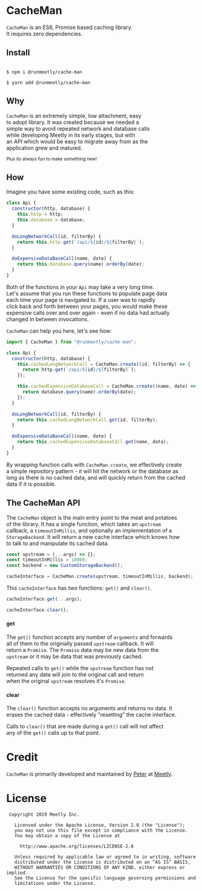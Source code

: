 # CacheMan

`CacheMan` is an ES6, Promise based caching library.  
It requires zero dependencies.

## Install

```shell script

$ npm i @runmeetly/cache-man

$ yarn add @runmeetly/cache-man

```

## Why

`CacheMan` is an extremely simple, low attachment, easy  
to adopt library. It was created because we needed a  
simple way to avoid repeated network and database calls  
while developing Meetly in its early stages, but with  
an API which would be easy to migrate away from as the  
application grew and matured.

<sub>Plus its always fun to make something new!</sub>

## How

Imagine you have some existing code, such as this:

```javascript
class Api {
  constructor(http, database) {
    this.http = http;
    this.database = database;
  }

  doLongNetworkCall(id, filterBy) {
    return this.http.get(`/api/${id}/${filterBy}`);
  }

  doExpensiveDataBaseCall(name, date) {
    return this.database.query(name).orderBy(date);
  }
}
```

Both of the functions in your `Api` may take a very long time.  
Let's assume that you run these functions to populate page data  
each time your page is navigated to. If a user was to rapidly  
click back and forth between your pages, you would make these  
expensive calls over and over again - even if no data had actually  
changed in between invocations.

`CacheMan` can help you here, let's see how:

```javascript
import { CacheMan } from "@runmeetly/cache-man";

class Api {
  constructor(http, database) {
    this.cachedLongNetworkCall = CacheMan.create((id, filterBy) => {
      return http.get(`/api/${id}/${filterBy}`);
    });

    this.cachedExpensiveDatabaseCall = CacheMan.create((name, date) => {
      return database.query(name).orderBy(date);
    });
  }

  doLongNetworkCall(id, filterBy) {
    return this.cachedLongNetworkCall.get(id, filterBy);
  }

  doExpensiveDataBaseCall(name, date) {
    return this.cachedExpensiveDatabaseCall.get(name, data);
  }
}
```

By wrapping function calls with `CacheMan.create`, we effectively create  
a simple repository pattern - it will hit the network or the database as  
long as there is no cached data, and will quickly return from the cached  
data if it is possible.

## The CacheMan API

The `CacheMan` object is the main entry point to the meat and potatoes  
of the library. It has a single function, which takes an `upstream`  
callback, a `timeoutInMillis`, and optionally an implementation of a  
`StorageBackend`. It will return a new cache interface which knows how  
to talk to and manipulate its cached data.

```javascript
const upstream = (...args) => {};
const timeoutInMillis = 10000;
const backend = new CustomStorageBackend();

cacheInterface = CacheMan.create(upstream, timeoutInMillis, backend);
```

This `cacheInterface` has two functions: `get()` and `clear()`.

```javascript
cacheInterface.get(...args);

cacheInterface.clear();
```

#### get

The `get()` function accepts any number of `arguments` and forwards  
all of them to the originally passed `upstream` callback. It will  
return a `Promise`. The `Promise` data may be new data from the  
`upstream` or it may be data that was previously cached.

Repeated calls to `get()` while the `upstream` function has not  
returned any data will join to the original call and return  
when the original `upstream` resolves it's `Promise`.

#### clear

The `clear()` function accepts no arguments and returns no data. It  
erases the cached data - effectively "resetting" the cache interface.

Calls to `clear()` that are made during a `get()` call will not affect  
any of the `get()` calls up to that point.

# Credit

`CacheMan` is primarily developed and maintained by
[Peter](https://github.com/pyamsoft) at
[Meetly](https://www.runmeetly.com).

# License

```
 Copyright 2019 Meetly Inc.

   Licensed under the Apache License, Version 2.0 (the "License");
   you may not use this file except in compliance with the License.
   You may obtain a copy of the License at

     http://www.apache.org/licenses/LICENSE-2.0

   Unless required by applicable law or agreed to in writing, software
   distributed under the License is distributed on an "AS IS" BASIS,
   WITHOUT WARRANTIES OR CONDITIONS OF ANY KIND, either express or implied.
   See the License for the specific language governing permissions and
   limitations under the License.
```
